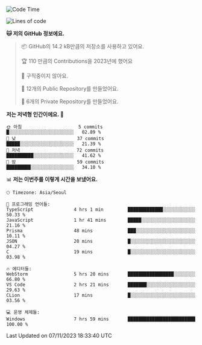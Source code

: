   <!--START_SECTION:waka-->
![Code Time](http://img.shields.io/badge/Code%20Time-256%20hrs%2019%20mins-blue)

![Lines of code](https://img.shields.io/badge/%EC%A0%80%EB%8A%94%20%EC%97%AC%ED%83%9C%EA%B9%8C%EC%A7%80%20-201.1%20thousand%20%EC%A4%84%EC%9D%98%20%EC%BD%94%EB%93%9C%EB%A5%BC%20%EC%9E%91%EC%84%B1%ED%96%88%EC%96%B4%EC%9A%94.-blue)

**🐱 저의 GitHub 정보에요.** 

> 📦 GitHub의 14.2 kB만큼의 저장소를 사용하고 있어요. 
 > 
> 🏆 110 만큼의 Contributions을 2023년에 했어요
 > 
> 🚫 구직중이지 않아요.
 > 
> 📜 12개의 Public Repository를 만들었어요. 
 > 
> 🔑 6개의 Private Repository를 만들었어요. 
 > 
**저는 저녁형 인간이에요. 🦉** 

```text
🌞 아침                     5 commits           █░░░░░░░░░░░░░░░░░░░░░░░░   02.89 % 
🌆 낮　                     37 commits          █████░░░░░░░░░░░░░░░░░░░░   21.39 % 
🌃 저녁                     72 commits          ██████████░░░░░░░░░░░░░░░   41.62 % 
🌙 밤　                     59 commits          █████████░░░░░░░░░░░░░░░░   34.10 % 
```


📊 **저는 이번주를 이렇게 시간을 보냈어요.** 

```text
🕑︎ Timezone: Asia/Seoul

💬 프로그래밍 언어들: 
TypeScript               4 hrs 1 min         █████████████░░░░░░░░░░░░   50.33 % 
JavaScript               1 hr 41 mins        █████░░░░░░░░░░░░░░░░░░░░   21.16 % 
Prisma                   48 mins             ███░░░░░░░░░░░░░░░░░░░░░░   10.11 % 
JSON                     20 mins             █░░░░░░░░░░░░░░░░░░░░░░░░   04.27 % 
C                        19 mins             █░░░░░░░░░░░░░░░░░░░░░░░░   03.98 % 

🔥 에디터들: 
WebStorm                 5 hrs 20 mins       █████████████████░░░░░░░░   66.80 % 
VS Code                  2 hrs 21 mins       ███████░░░░░░░░░░░░░░░░░░   29.63 % 
CLion                    17 mins             █░░░░░░░░░░░░░░░░░░░░░░░░   03.56 % 

💻 운영 체제들: 
Windows                  7 hrs 59 mins       █████████████████████████   100.00 % 
```


 Last Updated on 07/11/2023 18:33:40 UTC
<!--END_SECTION:waka-->
